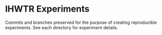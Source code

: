 IHWTR Experiments
=====
Commits and branches preserved for the purpose of creating reproducible experiments.
See each directory for experiment details.
